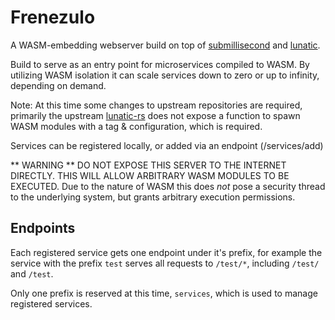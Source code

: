 # Frenezulo

A WASM-embedding webserver build on top of [submillisecond](https://github.com/lunatic-solutions/submillisecond) and [lunatic](https://github.com/lunatic-solutions/lunatic).

Build to serve as an entry point for microservices compiled to WASM.
By utilizing WASM isolation it can scale services down to zero or up to infinity, depending on demand.

Note: At this time some changes to upstream repositories are required, primarily the upstream [lunatic-rs](https://github.com/lunatic-solutions/lunatic-rs) does not expose a function to spawn WASM modules with a tag & configuration, which is required.

Services can be registered locally, or added via an endpoint (/services/add)

** WARNING **
DO NOT EXPOSE THIS SERVER TO THE INTERNET DIRECTLY. THIS WILL ALLOW ARBITRARY WASM MODULES TO BE EXECUTED.
Due to the nature of WASM this does _not_ pose a security thread to the underlying system, but grants arbitrary execution permissions.

## Endpoints

Each registered service gets one endpoint under it's prefix, for example the service with the prefix `test` serves all requests to `/test/*`, including `/test/` and `/test`.

Only one prefix is reserved at this time, `services`, which is used to manage registered services.
